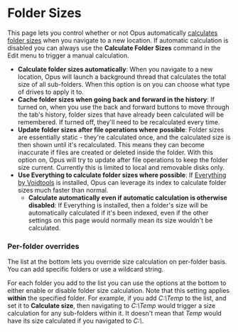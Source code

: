 # Folder Sizes

This page lets you control whether or not Opus automatically [calculates folder sizes](/Manual/basic_concepts/folder_sizes.md) when you navigate to a new location. If automatic calculation is disabled you can always use the **Calculate Folder Sizes** command in the Edit menu to trigger a manual calculation.

- **Calculate folder sizes automatically**: When you navigate to a new location, Opus will launch a background thread that calculates the total size of all sub-folders. When this option is on you can choose what type of drives to apply it to.
- **Cache folder sizes when going back and forward in the history**: If turned on, when you use the back and forward buttons to move through the tab's history, folder sizes that have already been calculated will be remembered. If turned off, they'll need to be recalculated every time.
- **Update folder sizes after file operations where possible**: Folder sizes are essentially static - they're calculated once, and the calculated size is then shown until it's recalculated. This means they can become inaccurate if files are created or deleted inside the folder. With this option on, Opus will try to update after file operations to keep the folder size current. Currently this is limited to local and removable disks only.
- **Use Everything to calculate folder sizes where possible**: If [Everything by Voidtools](https://voidtools.com) is installed, Opus can leverage its index to calculate folder sizes much faster than normal.
  - **Calculate automatically even if automatic calculation is otherwise disabled**: If Everything is installed, then a folder's size will be automatically calculated if it's been indexed, even if the other settings on this page would normally mean its size wouldn't be calculated.

### Per-folder overrides

The list at the bottom lets you override size calculation on per-folder basis. You can add specific folders or use a wildcard string.

For each folder you add to the list you can use the options at the bottom to either enable or disable folder size calculation. Note that this setting applies **within** the specified folder. For example, if you add *C:\Temp* to the list, and set it to **Calculate size**, then navigating to *C:\Temp* would trigger a size calculation for any sub-folders within it. It doesn't mean that *Temp* would have its size calculated if you navigated to *C:\\*.
